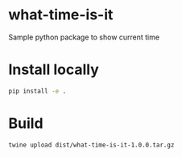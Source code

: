 # what-time-is-it
Sample python package to show current time

# Install locally

```sh
pip install -e .
```

# Build

```sh
twine upload dist/what-time-is-it-1.0.0.tar.gz
```